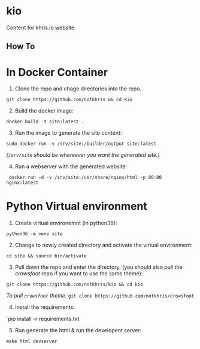 # kio
Content for khris.io website

## How To
In Docker Container
===================
1. Clone the repo and chage directories into the repo.

`git clone https://github.com/notkhris && cd kio`

2. Build the docker image:

`docker build -t site:latest .`

3. Run the image to generate the site content:

`sudo docker run -v /srv/site:/builder/output site:latest`

 *(`/srv/site` should be whereever you want the generated site.)*

4. Run a webserver with the generated website:

` docker run -d -v /srv/site:/usr/share/nginx/html -p 80:80 nginx:latest`


Python Virtual environment
==========================
1. Create virtual environemnt (in python36):

`python36 -m venv site`

2. Change to newly created directory and activate the virtual environment:

`cd site && source bin/activate`

3. Pull down the repo and enter the directory. (you should also pull the *crowsfoot* repo if you want to use the same theme):

`git clone https://github.com/notkhris/kio && cd kio`

   *To pull `crowsfoot` theme:* `git clone https://github.com/notkhris/crowsfoot`

4. Install the requirements:

`pip install -r requirements.txt

5. Run generate the html & run the developent server:

`make html devserver`


